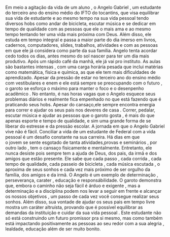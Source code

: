    Em meio a agitação da vida de um aluno , o Angelo Gabriel , um estudante do terceiro ano do ensino médio do IFTO do tocantins, que visa equilibrar sua vida de 
estudante e ao mesmo tempo na sua vida pessoal tendo diversos hobs como andar de bicicleta, escutar música e se dedicar em tempo de qualidade com as pessoas que
ele o mais ama e ao mesmo tempo tentando ter uma vida mais próxima com Deus. Além disso, ele estuda em tempo integral e passa a maior parte do dia imerso em livros, 
cadernos, computadores, slides, trabalhos, atividades e com as pessoas em que ele já considera como parte da sua família.
   Angelo tenta acordar cedo todos os dias, antes mesmo do sol nascer para ter um dia mais produtivo. Após um rápido café da manhã, ele já vai pro instituto. As aulas 
são bastantes intensas , com uma carga horária pesada que inclui matérias como matemática, física e química, as que ele tem mais dificuldades de aprendizado. Apesar da 
pressão de estar no terceiro ano do ensino médio  com vestibulares e enem e ele está sempre se preocupando com o futuro , o garoto se esforça o máximo para manter o foco e
o desenpenho acadêmico . No entanto, é nas horas vagas que o Angelo esquece seus problemas diários e realmente fica empenhado no que está fazendo que é praticando seus hobs. Apesar
do cansaço,ele sempre encontra energia para correr e ajudar os seus pais nos deveres de casa . Correr, pedalar, escutar música e ajudar as pessoas que o garoto gosta , é mais
do que apenas esporte e tempo de qualidade, e sim uma grande forma de se liberar do estresse e da pressão escolar.
  A jornada em que o Angelo Gabriel vive não é fácil. Conciliar a vida de um estudante de Federal com a vida pessoal é um desafio constante na sua carreira. Há dias em que  
  o jovem se sente esgotado de tanta atividades,provas e seminários , por outro lado , tem o cansaço fisicamente e mentalmente. Entretanto, ele nunca desiste pois sempre tem 
a ajuda de Deus, dos pais, da irmã e dos amigos que estão presente. Ele sabe que cada passo , cada corrida , cada tempo de qualidade, cada passeio de bicicleta , cada música
escutada , o aproxima de seus sonhos e  cada vez mais próximo de ser orgulho da família, dos amigos e da irmã.
   O Angelo é um exemplo de determinação , perseverança, carater , educação e responsábilidade. O garoto demonstra que, embora o caminho não seja fácil é árduo e exigente , mas
a determinação e a disciplina podem nos levar a seguir  em frente e alcançar os nossos objetivos , um passo de cada vez você consegue realizar seus sonhos. Além disso, sua 
vontade de ajudar os seus pais em tempo livre mostra um caráter altruísta, provando que é possível equilibrar as demandas da instituição e cuidar da sua vida pessoal . Este 
estudante não só está construindo um futuro promissor pra si mesmo, mas como também está impactando positivamente as pessoas ao seu redor com a sua alegria , lealdade, educação 
além de ser muito bonito.
